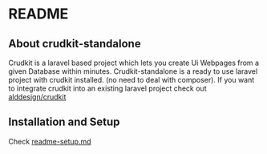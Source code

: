 # README
## About crudkit-standalone
Crudkit is a laravel based project which lets you create Ui Webpages from a given Database within minutes.
Crudkit-standalone is a ready to use laravel project with crudkit installed. (no need to deal with composer).
If you want to integrate crudkit into an existing laravel project check out [alddesign/crudkit](https://github.com/alddesign/crudkit)

## Installation and Setup
Check [readme-setup.md](./readme-setup.md)
